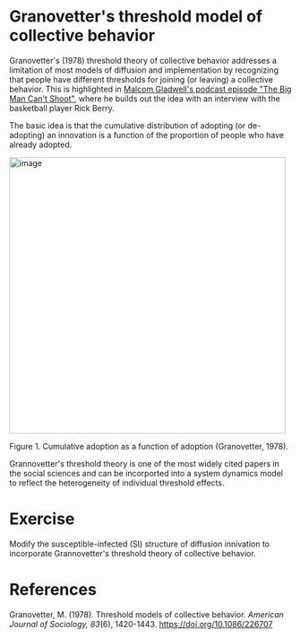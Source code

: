 # Granovetter's threshold model of collective behavior

Granovetter's (1978) threshold theory of collective behavior addresses a limitation of most models of diffusion and implementation by recognizing that people have different thresholds for joining (or leaving) a collective behavior. This is highlighted in [Malcom Gladwell's podcast episode "The Big Man Can't Shoot"](https://www.pushkin.fm/podcasts/revisionist-history/the-big-man-cant-shoot), where he builds out the idea with an interview with the basketball player Rick Berry. 

The basic idea is that the cumulative distribution of adopting (or de-adopting) an innovation is a function of the proportion of people who have already adopted. 

<img width="493" alt="image" src="https://github.com/user-attachments/assets/db492468-de28-4cd0-a217-8ada5facf18d">

Figure 1. Cumulative adoption as a function of adoption (Granovetter, 1978). 

Grannovetter's threshold theory is one of the most widely cited papers in the social sciences and can be incorported into a system dynamics model to reflect the heterogeneity of individual threshold effects. 

# Exercise

Modify the susceptible-infected (SI) structure of diffusion innivation to incorporate Grannovetter's threshold theory of collective behavior.

# References

Granovetter, M. (1978). Threshold models of collective behavior. *American Journal of Sociology, 83*(6), 1420-1443. https://doi.org/10.1086/226707 

